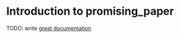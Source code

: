 # Introduction to promising_paper

TODO: write [great documentation](http://jacobian.org/writing/what-to-write/)
